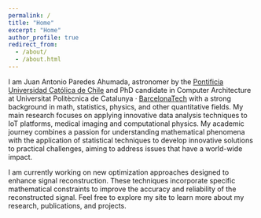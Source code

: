 ```yaml
---
permalink: /
title: "Home"
excerpt: "Home"
author_profile: true
redirect_from: 
  - /about/
  - /about.html
---
```

I am Juan Antonio Paredes Ahumada, astronomer by the [Pontificia Universidad Católica de Chile](https://astro.uc.cl/) and PhD candidate in Computer Architecture at Universitat Politècnica de Catalunya · [BarcelonaTech](https://doctorat.upc.edu/es) with a strong background in math, statistics, physics, and other quantitative fields. My main research focuses on applying innovative data analysis techniques to IoT platforms, medical imaging and computational physics. My academic journey combines a passion for understanding mathematical phenomena with the application of statistical techniques to develop innovative solutions to practical challenges, aiming to address issues that have a world-wide impact.

I am currently working on new optimization approaches designed to enhance signal reconstruction. These techniques incorporate specific mathematical constraints to improve the accuracy and reliability of the reconstructed signal. Feel free to explore my site to learn more about my research, publications, and projects.
